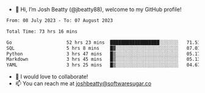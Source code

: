 - 👋 Hi, I’m Josh Beatty (@jbeatty88), welcome to my GitHub profile!

<!--START_SECTION:waka-->

```txt
From: 08 July 2023 - To: 07 August 2023

Total Time: 73 hrs 16 mins

Go                    52 hrs 23 mins  ██████████████████░░░░░░░   71.51 %
SQL                   5 hrs 8 mins    █▓░░░░░░░░░░░░░░░░░░░░░░░   07.01 %
Python                3 hrs 47 mins   █▒░░░░░░░░░░░░░░░░░░░░░░░   05.17 %
Markdown              3 hrs 45 mins   █▒░░░░░░░░░░░░░░░░░░░░░░░   05.13 %
YAML                  3 hrs 25 mins   █▒░░░░░░░░░░░░░░░░░░░░░░░   04.67 %
```

<!--END_SECTION:waka-->

- 💞️ I would love to collaborate!
- 📫 You can reach me at joshbeatty@softwaresugar.co

<!---
jbeatty88/jbeatty88 is a ✨ special ✨ repository because its `README.md` (this file) appears on your GitHub profile.
You can click the Preview link to take a look at your changes.
--->
